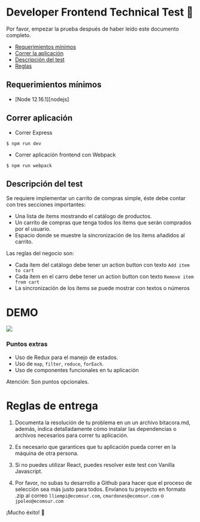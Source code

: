 # Developer Frontend Technical Test :mag_right:

Por favor, empezar la prueba después de haber leído este documento completo.

- [Requerimientos mínimos](#requerimientos-mínimos)
- [Correr la aplicación](#correr-aplicación)
- [Descripción del test](#descripción-del-test)
- [Reglas](#reglas-de-entrega)

## Requerimientos mínimos

- [Node 12.16.1][nodejs]

## Correr aplicación

- Correr Express

```shell
$ npm run dev
```

- Correr aplicación frontend con Webpack

```shell
$ npm run webpack
```

## Descripción del test

Se requiere implementar un carrito de compras simple, éste debe contar con tres secciones importantes:

- Una lista de ítems mostrando el catálogo de productos.
- Un carrito de compras que tenga todos los ítems que serán comprados por el usuario.
- Espacio donde se muestre la sincronización de los ítems añadidos al carrito. 

Las reglas del negocio son:

- Cada ítem del catálogo debe tener un action button con texto `Add item to cart`
- Cada ítem en el carro debe tener un action button con texto `Remove item from cart`
- La sincronización de los ítems se puede mostrar con textos o números 

# DEMO

![](ecomsur-test.gif)

### Puntos extras

- Uso de Redux para el manejo de estados.
- Uso de `map`, `filter`, `reduce`, `forEach`.
- Uso de componentes funcionales en tu aplicación

Atención: Son puntos opcionales.


# Reglas de entrega

1. Documenta la resolución de tu problema en un un archivo bitacora.md, además,
indica detalladamente cómo instalar las dependencias o archivos necesarios para correr
tu aplicación.

2. Es necesario que garantices que tu aplicación pueda correr en la máquina de otra persona.

3. Si no puedes utilizar React, puedes resolver este test con Vanilla Javascript.

4. Por favor, no subas tu desarrollo a Github para hacer que el proceso de selección
sea más justo para todos. Envíanos tu proyecto en formato .zip al correo `lliempi@ecomsur.com`, `cmardones@ecomsur.com` o `jpoleo@ecomsur.com`


¡Mucho éxito! :muscle: